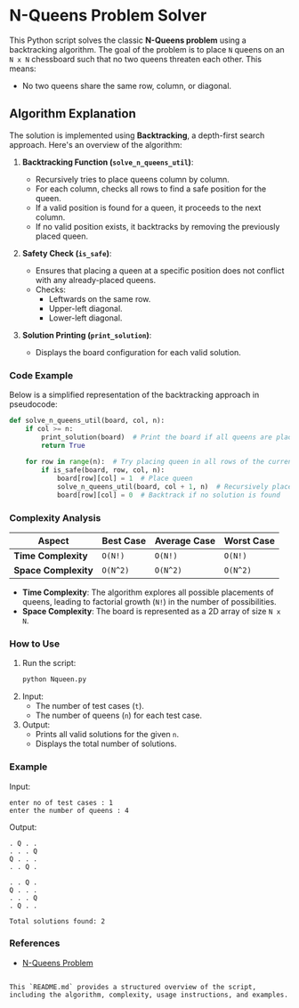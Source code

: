 
# N-Queens Problem Solver

This Python script solves the classic **N-Queens problem** using a backtracking algorithm. The goal of the problem is to place `N` queens on an `N x N` chessboard such that no two queens threaten each other. This means:
- No two queens share the same row, column, or diagonal.

## Algorithm Explanation

The solution is implemented using **Backtracking**, a depth-first search approach. Here's an overview of the algorithm:

1. **Backtracking Function (`solve_n_queens_util`)**:
   - Recursively tries to place queens column by column.
   - For each column, checks all rows to find a safe position for the queen.
   - If a valid position is found for a queen, it proceeds to the next column.
   - If no valid position exists, it backtracks by removing the previously placed queen.

2. **Safety Check (`is_safe`)**:
   - Ensures that placing a queen at a specific position does not conflict with any already-placed queens.
   - Checks:
     - Leftwards on the same row.
     - Upper-left diagonal.
     - Lower-left diagonal.

3. **Solution Printing (`print_solution`)**:
   - Displays the board configuration for each valid solution.

### Code Example
Below is a simplified representation of the backtracking approach in pseudocode:
```python
def solve_n_queens_util(board, col, n):
    if col >= n:
        print_solution(board)  # Print the board if all queens are placed
        return True
    
    for row in range(n):  # Try placing queen in all rows of the current column
        if is_safe(board, row, col, n):
            board[row][col] = 1  # Place queen
            solve_n_queens_util(board, col + 1, n)  # Recursively place queens
            board[row][col] = 0  # Backtrack if no solution is found
```

### Complexity Analysis

| **Aspect**       | **Best Case**    | **Average Case** | **Worst Case**    |
|-------------------|------------------|------------------|-------------------|
| **Time Complexity** | `O(N!)`         | `O(N!)`          | `O(N!)`           |
| **Space Complexity**| `O(N^2)`        | `O(N^2)`         | `O(N^2)`          |

- **Time Complexity**: The algorithm explores all possible placements of queens, leading to factorial growth (`N!`) in the number of possibilities.
- **Space Complexity**: The board is represented as a 2D array of size `N x N`.

### How to Use

1. Run the script:
   ```bash
   python Nqueen.py
   ```
2. Input:
   - The number of test cases (`t`).
   - The number of queens (`n`) for each test case.
3. Output:
   - Prints all valid solutions for the given `n`.
   - Displays the total number of solutions.

### Example
Input:
```
enter no of test cases : 1
enter the number of queens : 4
```

Output:
```
. Q . .
. . . Q
Q . . .
. . Q .

. . Q .
Q . . .
. . . Q
. Q . .

Total solutions found: 2
```

### References
- [N-Queens Problem](https://en.wikipedia.org/wiki/Eight_queens_puzzle)
``` 

This `README.md` provides a structured overview of the script, including the algorithm, complexity, usage instructions, and examples.
